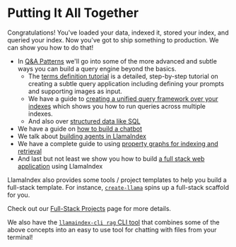 # Putting It All Together

Congratulations! You've loaded your data, indexed it, stored your index, and queried your index. Now you've got to ship something to production. We can show you how to do that!

- In [Q&A Patterns](/python/framework/understanding/putting_it_all_together/q_and_a/index) we'll go into some of the more advanced and subtle ways you can build a query engine beyond the basics.
  - The [terms definition tutorial](/python/framework/understanding/putting_it_all_together/q_and_a/terms_definitions_tutorial) is a detailed, step-by-step tutorial on creating a subtle query application including defining your prompts and supporting images as input.
  - We have a guide to [creating a unified query framework over your indexes](/python/examples/retrievers/reciprocal_rerank_fusion) which shows you how to run queries across multiple indexes.
  - And also over [structured data like SQL](/python/framework/understanding/putting_it_all_together/structured_data/index)
- We have a guide on [how to build a chatbot](/python/framework/understanding/putting_it_all_together/chatbots/building_a_chatbot)
- We talk about [building agents in LlamaIndex](/python/framework/understanding/putting_it_all_together/agents)
- We have a complete guide to using [property graphs for indexing and retrieval](/python/framework/module_guides/indexing/lpg_index_guide)
- And last but not least we show you how to build [a full stack web application](/python/framework/understanding/putting_it_all_together/apps/index) using LlamaIndex

LlamaIndex also provides some tools / project templates to help you build a full-stack template. For instance, [`create-llama`](https://github.com/run-llama/LlamaIndexTS/tree/main/packages/create-llama) spins up a full-stack scaffold for you.

Check out our [Full-Stack Projects](/python/framework/community/full_stack_projects) page for more details.

We also have the [`llamaindex-cli rag` CLI tool](/python/framework/getting_started/starter_tools/rag_cli) that combines some of the above concepts into an easy to use tool for chatting with files from your terminal!
